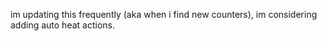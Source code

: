 im updating this frequently (aka when i find new counters), im considering adding auto heat actions.
